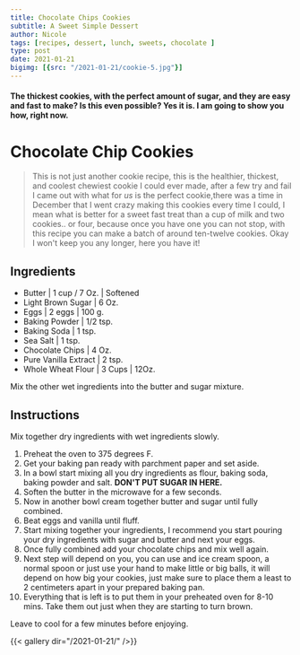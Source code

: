 ```yaml
---
title: Chocolate Chips Cookies
subtitle: A Sweet Simple Dessert 
author: Nicole
tags: [recipes, dessert, lunch, sweets, chocolate ]
type: post
date: 2021-01-21
bigimg: [{src: "/2021-01-21/cookie-5.jpg"}]
---
```


#### The thickest cookies, with the perfect amount of sugar, and they are easy and fast to make? Is this even possible? Yes it is. I am going to show you how, right now.


# Chocolate Chip Cookies

> This is not just another cookie recipe, this is the healthier, thickest, and coolest chewiest cookie I could ever made, after a few try and fail I came out with what for *us* is the perfect cookie,there was a time in December that I went crazy making this cookies every time I could, I mean what is better for a sweet fast treat than a cup of milk and two cookies.. or four, because once you have one you can not stop, with this recipe you can make a batch of around ten-twelve cookies. Okay I won't keep you any longer, here you have it!

## Ingredients

- Butter | 1 cup / 7 Oz. | Softened
- Light Brown Sugar | 6 Oz. 
- Eggs | 2 eggs | 100 g.
- Baking Powder | 1/2 tsp.
- Baking Soda | 1 tsp.
- Sea Salt | 1 tsp.
- Chocolate Chips | 4 Oz.
- Pure Vanilla Extract | 2 tsp.
- Whole Wheat Flour | 3 Cups | 12Oz.

Mix the other wet ingredients into the butter and sugar mixture.

## Instructions

Mix together dry ingredients with wet ingredients slowly.

1. Preheat the oven to 375 degrees F. 
2. Get your baking pan ready with parchment paper and set aside.
3. In a bowl start mixing all you dry ingredients as flour, baking soda, baking powder and salt. **DON'T PUT SUGAR IN HERE.**
4. Soften the butter in the microwave for a few seconds.
5. Now in another bowl cream together butter and sugar until fully combined.
6. Beat eggs and vanilla until fluff.
7. Start mixing together your ingredients, I recommend you start pouring your dry ingredients with sugar and butter and next your eggs. 
8. Once fully combined add your chocolate chips and mix well again.
9. Next step will depend on you, you can use and ice cream spoon, a normal spoon or just use your hand to make little or big balls, it will depend on how big your cookies, just make sure to place them a least to 2 centimeters apart in your prepared baking pan.
10. Everything that is left is to put them in your preheated oven for 8-10 mins. Take them out just when they are starting to turn brown.

Leave to cool for a few minutes before enjoying.

{{< gallery dir="/2021-01-21/" />}}